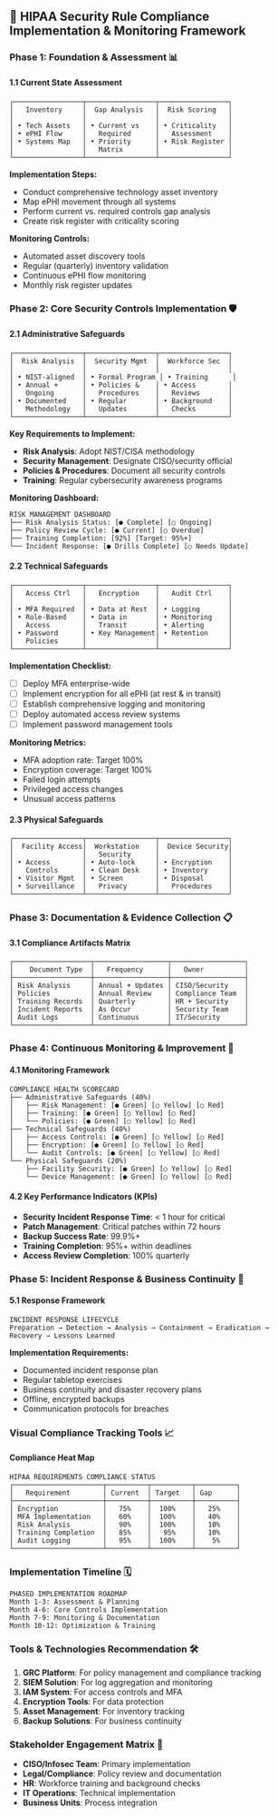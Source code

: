 ## 🎯 **HIPAA Security Rule Compliance Implementation & Monitoring Framework**

### **Phase 1: Foundation & Assessment** 📊

#### **1.1 Current State Assessment**
```
┌─────────────────┬─────────────────┬─────────────────┐
│   Inventory     │  Gap Analysis   │  Risk Scoring   │
│                 │                 │                 │
│ • Tech Assets   │ • Current vs    │ • Criticality   │
│ • ePHI Flow     │   Required      │   Assessment    │
│ • Systems Map   │ • Priority      │ • Risk Register │
│                 │   Matrix        │                 │
└─────────────────┴─────────────────┴─────────────────┘
```

**Implementation Steps:**
- Conduct comprehensive technology asset inventory
- Map ePHI movement through all systems
- Perform current vs. required controls gap analysis
- Create risk register with criticality scoring

**Monitoring Controls:**
- Automated asset discovery tools
- Regular (quarterly) inventory validation
- Continuous ePHI flow monitoring
- Monthly risk register updates

### **Phase 2: Core Security Controls Implementation** 🛡️

#### **2.1 Administrative Safeguards**
```
┌─────────────────┬─────────────────┬─────────────────┐
│  Risk Analysis  │  Security Mgmt  │  Workforce Sec  │
│                 │                 │                 │
│ • NIST-aligned  │ • Formal Program │ • Training      │
│ • Annual +      │ • Policies &    │ • Access        │
│   Ongoing       │   Procedures    │   Reviews       │
│ • Documented    │ • Regular       │ • Background    │
│   Methodology   │   Updates       │   Checks        │
└─────────────────┴─────────────────┴─────────────────┘
```

**Key Requirements to Implement:**
- **Risk Analysis**: Adopt NIST/CISA methodology
- **Security Management**: Designate CISO/security official
- **Policies & Procedures**: Document all security controls
- **Training**: Regular cybersecurity awareness programs

**Monitoring Dashboard:**
```
RISK MANAGEMENT DASHBOARD
├── Risk Analysis Status: [● Complete] [○ Ongoing]
├── Policy Review Cycle: [● Current] [○ Overdue]
├── Training Completion: [92%] [Target: 95%+]
└── Incident Response: [● Drills Complete] [○ Needs Update]
```

#### **2.2 Technical Safeguards**
```
┌─────────────────┬─────────────────┬─────────────────┐
│   Access Ctrl   │   Encryption    │   Audit Ctrl    │
│                 │                 │                 │
│ • MFA Required  │ • Data at Rest  │ • Logging       │
│ • Role-Based    │ • Data in       │ • Monitoring    │
│   Access        │   Transit       │ • Alerting      │
│ • Password      │ • Key Management│ • Retention     │
│   Policies      │                 │                 │
└─────────────────┴─────────────────┴─────────────────┘
```

**Implementation Checklist:**
- [ ] Deploy MFA enterprise-wide
- [ ] Implement encryption for all ePHI (at rest & in transit)
- [ ] Establish comprehensive logging and monitoring
- [ ] Deploy automated access review systems
- [ ] Implement password management tools

**Monitoring Metrics:**
- MFA adoption rate: Target 100%
- Encryption coverage: Target 100%
- Failed login attempts
- Privileged access changes
- Unusual access patterns

#### **2.3 Physical Safeguards**
```
┌─────────────────┬─────────────────┬─────────────────┐
│  Facility Access│  Workstation    │  Device Security│
│                 │   Security      │                 │
│ • Access        │ • Auto-lock     │ • Encryption    │
│   Controls      │ • Clean Desk    │ • Inventory     │
│ • Visitor Mgmt  │ • Screen        │ • Disposal      │
│ • Surveillance  │   Privacy       │   Procedures    │
└─────────────────┴─────────────────┴─────────────────┘
```

### **Phase 3: Documentation & Evidence Collection** 📋

#### **3.1 Compliance Artifacts Matrix**
```
┌───────────────────┬──────────────────┬──────────────────┐
│    Document Type  │   Frequency      │   Owner          │
├───────────────────┼──────────────────┼──────────────────┤
│ Risk Analysis     │ Annual + Updates │ CISO/Security    │
│ Policies          │ Annual Review    │ Compliance Team  │
│ Training Records  │ Quarterly        │ HR + Security    │
│ Incident Reports  │ As Occur         │ Security Team    │
│ Audit Logs        │ Continuous       │ IT/Security      │
└───────────────────┴──────────────────┴──────────────────┘
```

### **Phase 4: Continuous Monitoring & Improvement** 🔄

#### **4.1 Monitoring Framework**
```
COMPLIANCE HEALTH SCORECARD
├── Administrative Safeguards (40%)
│   ├── Risk Management: [● Green] [○ Yellow] [○ Red]
│   ├── Training: [● Green] [○ Yellow] [○ Red]
│   └── Policies: [● Green] [○ Yellow] [○ Red]
├── Technical Safeguards (40%)
│   ├── Access Controls: [● Green] [○ Yellow] [○ Red]
│   ├── Encryption: [● Green] [○ Yellow] [○ Red]
│   └── Audit Controls: [● Green] [○ Yellow] [○ Red]
└── Physical Safeguards (20%)
    ├── Facility Security: [● Green] [○ Yellow] [○ Red]
    └── Device Management: [● Green] [○ Yellow] [○ Red]
```

#### **4.2 Key Performance Indicators (KPIs)**
- **Security Incident Response Time**: < 1 hour for critical
- **Patch Management**: Critical patches within 72 hours
- **Backup Success Rate**: 99.9%+ 
- **Training Completion**: 95%+ within deadlines
- **Access Review Completion**: 100% quarterly

### **Phase 5: Incident Response & Business Continuity** 🚨

#### **5.1 Response Framework**
```
INCIDENT RESPONSE LIFECYCLE
Preparation → Detection → Analysis → Containment → Eradication → Recovery → Lessons Learned
```

**Implementation Requirements:**
- Documented incident response plan
- Regular tabletop exercises
- Business continuity and disaster recovery plans
- Offline, encrypted backups
- Communication protocols for breaches

### **Visual Compliance Tracking Tools** 📈

#### **Compliance Heat Map**
```
HIPAA REQUIREMENTS COMPLIANCE STATUS
┌──────────────────────┬──────────┬──────────┬──────────┐
│   Requirement        │ Current  │ Target   │ Gap      │
├──────────────────────┼──────────┼──────────┼──────────┤
│ Encryption           │   75%    │  100%    │   25%    │
│ MFA Implementation   │   60%    │  100%    │   40%    │
│ Risk Analysis        │   90%    │  100%    │   10%    │
│ Training Completion  │   85%    │   95%    │   10%    │
│ Audit Logging        │   95%    │  100%    │    5%    │
└──────────────────────┴──────────┴──────────┴──────────┘
```

### **Implementation Timeline** 🗓️

```
PHASED IMPLEMENTATION ROADMAP
Month 1-3: Assessment & Planning
Month 4-6: Core Controls Implementation  
Month 7-9: Monitoring & Documentation
Month 10-12: Optimization & Training
```

### **Tools & Technologies Recommendation** 🛠️

1. **GRC Platform**: For policy management and compliance tracking
2. **SIEM Solution**: For log aggregation and monitoring
3. **IAM System**: For access controls and MFA
4. **Encryption Tools**: For data protection
5. **Asset Management**: For inventory tracking
6. **Backup Solutions**: For business continuity

### **Stakeholder Engagement Matrix** 👥

- **CISO/Infosec Team**: Primary implementation
- **Legal/Compliance**: Policy review and documentation
- **HR**: Workforce training and background checks
- **IT Operations**: Technical implementation
- **Business Units**: Process integration
